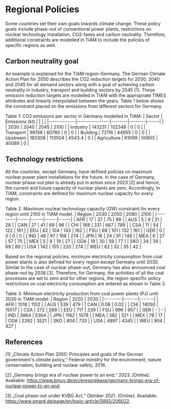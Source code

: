 # Regional Policies

Some countries set their own goals towards climate change. These policy goals include phase-out of conventional power plants, restrictions on nuclear technology installation, CO2-taxes and carbon neutrality.  Therefore, additional constraints are modelled in TIAM to include the policies of specific regions as well. 

## Carbon neutrality goal

An example is explained for the TIAM region-Germany. The German Climate Action Plan for 2050 describes the CO2 reduction targets for 2030, 2040 and 2045 for all demand sectors along with a goal of achieving carbon neutrality in industry, transport and building sectors by 2045 [1]. These emission reduction targets are modelled in TIAM with the appropriate TIMES attributes and linearly interpolated between the years. Table 1 below shows the constraint placed on the emissions from different sectors for Germany. 

Table 1: CO2 emissions per sector in Germany modelled in TIAM.
| Sector      | Emissions (kt) |        |        |      |
|-------------|----------------|--------|--------|------|
|             | 2030           | 2040   | 2045   | 2100 |
| Industry    | 143231         | 102348 | 0      | 0    |
| Transport   | 98158          | 60780  | 0      | 0    |
| Building    | 72116          | 44655  | 0      | 0    |
| Upstream    | 183308         | 113504 | 4543.4 | 0    |
| Agriculture | 61099          | 50655  | 40089  | 0    |


## Technology restrictions

All the countries, except Germany, have defined policies on maximum nuclear power plant installations for the future. In the case of Germany, nuclear phase-out plan is already put in action since 2023 [2] and hence, the current and future capacity of nuclear plants are zero. Accordingly, In TIAM, constraints are defined for maximum nuclear capacity for every region. 

Table 2: Maximum nuclear technology capacity (GW) constraint for every region until 2100 in TIAM model.
| Region  | 2030 | 2050 | 2080 | 2100 |
|---------|------|------|------|------|
| AFR     | 17   | 37   | 75   | 99   |
| AUS     | 5    | 9    | 21   | 28   |
| CAN     | 27   | 41   | 69   | 96   |
| CHI     | 168  | 331  | 667  | 789  |
| CSA     | 11   | 54   | 122  | 161  |
| EEU     | 82   | 104  | 143  | 162  |
| FSU     | 68   | 101  | 132  | 161  |
| GER     | 0    | 0    | 0    | 0    |
| IND     | 48   | 97   | 168  | 274  |
| JPN     | 16   | 24   | 91   | 148  |
| MEA     | 6    | 27   | 57   | 75   |
| MEX     | 5    | 9    | 19   | 27   |
| ODA     | 19   | 30   | 59   | 77   |
| SKO     | 34   | 39   | 69   | 89   |
| USA     | 142  | 155  | 220  | 274  |
| WEU     | 62   | 32   | 35   | 42   |

Based on the regional policies, minimum electricity consumption from coal power plants is also defined for every region except Germany until 2030. Similar to the case of nuclear phase-out, Germany has also announced coal phase-out by 2038 [3]. Therefore, for Germany, the activities of all the coal processes are set to zero and for other regions, the region-specific policy restrictions on coal electricity consumption are entered as shown in Table 3. 

Table 3: Minimum electricity production from coal power plants (PJ) until 2030 in TIAM model. 
| Region  | 2020  | 2030  |
|---------|-------|-------|
| AFR     | 1018  | 1102  |
| AUS     | 539   | 479   |
| CAN     | 0.08  | 0.02  |
| CHI     | 14050 | 15517 |
| CSA     | 272   | 269   |
| EEU     | 717   | 339   |
| FSU     | 996   | 957   |
| GER     | -     | -     |
| IND     | 3864  | 5364  |
| JPN     | 1182  | 1078  |
| MEA     | 382   | 521   |
| MEX     | 78    | 17    |
| ODA     | 2262  | 3521  |
| SKO     | 804   | 733   |
| USA     | 4897  | 4345  |
| WEU     | 904   | 427   |


## References

[1] 	„Climate Action Plan 2050: Principles and goals of the German government's climate policy,“ Federal ministry for the environment, nature conservation, building and nuclear safety, 2016.

[2] 	„Germany brings era of nuclear power to an end,“ 2023. [Online]. Available: https://www.bmuv.de/en/pressrelease/germany-brings-era-of-nuclear-power-to-an-end.

[3] 	„Coal phase-out under KVBG Act,“ Oktober 2021. [Online]. Available: https://www.smard.de/page/en/topic-article/5892/206022.
